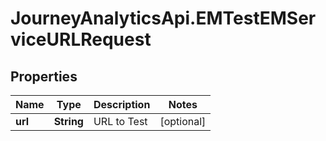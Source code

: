 # JourneyAnalyticsApi.EMTestEMServiceURLRequest

## Properties

Name | Type | Description | Notes
------------ | ------------- | ------------- | -------------
**url** | **String** | URL to Test | [optional] 


